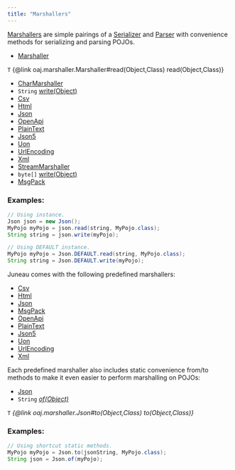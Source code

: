 ```yaml
---
title: "Marshallers"
---
```


[Marshallers](../apidocs/org/apache/juneau/marshaller/Marshaller.html) are simple pairings of a [Serializer](../apidocs/org/apache/juneau/serializer/Serializer.html)
and [Parser](../apidocs/org/apache/juneau/parser/Parser.html) with convenience methods for serializing and parsing POJOs.
- [Marshaller](../apidocs/org/apache/juneau/marshaller/Marshaller.html)

`T`  \{@link oaj.marshaller.Marshaller#read(Object,Class) read(Object,Class)\}
- [CharMarshaller](../apidocs/org/apache/juneau/marshaller/CharMarshaller.html)
- `String`  [write(Object)](../apidocs/org/apache/juneau/marshaller/CharMarshaller.html#write(Object))
- [Csv](../apidocs/org/apache/juneau/marshaller/Csv.html)
- [Html](../apidocs/org/apache/juneau/marshaller/Html.html)
- [Json](../apidocs/org/apache/juneau/marshaller/Json.html)
- [OpenApi](../apidocs/org/apache/juneau/marshaller/OpenApi.html)
- [PlainText](../apidocs/org/apache/juneau/marshaller/PlainText.html)
- [Json5](../apidocs/org/apache/juneau/marshaller/Json5.html)
- [Uon](../apidocs/org/apache/juneau/marshaller/Uon.html)
- [UrlEncoding](../apidocs/org/apache/juneau/marshaller/UrlEncoding.html)
- [Xml](../apidocs/org/apache/juneau/marshaller/Xml.html)
- [StreamMarshaller](../apidocs/org/apache/juneau/marshaller/StreamMarshaller.html)
- `byte[]`  [write(Object)](../apidocs/org/apache/juneau/marshaller/StreamMarshaller.html#write(Object))
- [MsgPack](../apidocs/org/apache/juneau/marshaller/MsgPack.html)

### Examples:


```java
// Using instance.
Json json = new Json();
MyPojo myPojo = json.read(string, MyPojo.class);
String string = json.write(myPojo);
```


```java
// Using DEFAULT instance.
MyPojo myPojo = Json.DEFAULT.read(string, MyPojo.class);
String string = Json.DEFAULT.write(myPojo);
```


Juneau comes with the following predefined marshallers:
- [Csv](../apidocs/org/apache/juneau/marshaller/Csv.html)
- [Html](../apidocs/org/apache/juneau/marshaller/Html.html)
- [Json](../apidocs/org/apache/juneau/marshaller/Json.html)
- [MsgPack](../apidocs/org/apache/juneau/marshaller/MsgPack.html)
- [OpenApi](../apidocs/org/apache/juneau/marshaller/OpenApi.html)
- [PlainText](../apidocs/org/apache/juneau/marshaller/PlainText.html)
- [Json5](../apidocs/org/apache/juneau/marshaller/Json5.html)
- [Uon](../apidocs/org/apache/juneau/marshaller/Uon.html)
- [UrlEncoding](../apidocs/org/apache/juneau/marshaller/UrlEncoding.html)
- [Xml](../apidocs/org/apache/juneau/marshaller/Xml.html)

Each predefined marshaller also includes static convenience from/to methods to make it even easier to
perform marshalling on POJOs:
- [Json](../apidocs/org/apache/juneau/marshaller/Json.html)
- `String`  *[of(Object)](../apidocs/org/apache/juneau/marshaller/Json.html#of(Object))*

`T`  *\{@link oaj.marshaller.Json#to(Object,Class) to(Object,Class)\}*
### Examples:


```java
// Using shortcut static methods.
MyPojo myPojo = Json.to(jsonString, MyPojo.class);
String json = Json.of(myPojo);

```
